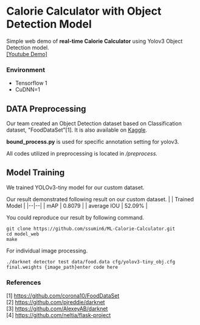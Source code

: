 # Calorie Calculator with Object Detection Model
Simple web demo of **real-time Calorie Calculator** using Yolov3 Object Detection model. \
[[Youtube Demo]](https://www.youtube.com/watch?v=aUYLaG7vMmk) 

### Environment
- Tensorflow 1
- CuDNN=1

## DATA Preprocessing 
Our team created an Object Detection dataset based on Classification dataset, "FoodDataSet"[1]. It is also available on [Kaggle](https://www.kaggle.com/datasets/jiminkoo/koreanfood-objectdetection-dataset).

**bound_process.py** is used for specific annotation setting for yolov3. 

All codes utilized in preprocessing is located in */preprocess.*

## Model Training
We trained YOLOv3-tiny model for our custom dataset.

Our result demonstrated following result on our custom dataset.
|  | Trained Model |
|--|--|
| mAP | 0.8079 |
| average IOU | 52.09% |

You could reproduce our result by following command.

    git clone https://github.com/ssumin6/ML-Calorie-Calculator.git
    cd model_web
    make

For individual image processing.

    ./darknet detector test data/food.data cfg/yolov3-tiny_obj.cfg final.weights {image_path}enter code here


### References
 [1] https://github.com/corona10/FoodDataSet \
 [2] https://github.com/pjreddie/darknet \
 [3] https://github.com/AlexeyAB/darknet \
 [4] https://github.com/neltia/flask-project
